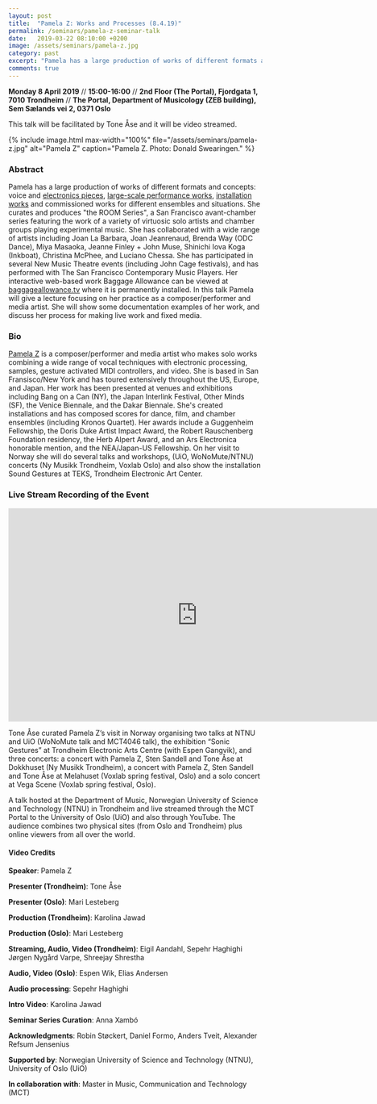 ```yaml
---
layout: post
title:  "Pamela Z: Works and Processes (8.4.19)"
permalink: /seminars/pamela-z-seminar-talk
date:   2019-03-22 08:10:00 +0200
image: /assets/seminars/pamela-z.jpg
category: past
excerpt: "Pamela has a large production of works of different formats and concepts: voice and electronics pieces, large-scale performance works, installation works and commissioned works for different ensembles and situations."
comments: true
---
```


**Monday 8 April 2019** // **15:00-16:00** // **2nd Floor (The Portal), Fjordgata 1, 7010 Trondheim** // **The Portal, Department of Musicology (ZEB building), Sem Sælands vei 2, 0371 Oslo**

<div class="orange-square-box space-square-box">
This talk will be facilitated by Tone Åse and it will be video streamed.</div>

{% include image.html
max-width="100%" file="/assets/seminars/pamela-z.jpg" alt="Pamela Z"
caption="Pamela Z. Photo: Donald Swearingen." %}

### Abstract

Pamela has a large production of works of different formats and concepts: voice and <a href="http://www.pamelaz.com/concerts.html">electronics pieces</a>, <a href="http://www.pamelaz.com/largescale.html">large-scale performance works</a>, <a href="http://www.pamelaz.com/installations.html">installation works</a> and commissioned works for different ensembles and situations. She curates and produces "the ROOM Series", a San Francisco avant-chamber series featuring the work of a variety of virtuosic solo artists and chamber groups playing experimental music. She has collaborated with a wide range of artists including Joan La Barbara, Joan Jeanrenaud, Brenda Way (ODC Dance), Miya Masaoka, Jeanne Finley + John Muse, Shinichi Iova Koga (Inkboat), Christina McPhee, and Luciano Chessa. She has participated in several New Music Theatre events (including John Cage festivals), and has performed with The San Francisco Contemporary Music Players. Her interactive web-based work Baggage Allowance can be viewed at <a href="http://www.baggageallowance.tv/">baggageallowance.tv</a> where it is permanently installed. In this talk Pamela will give a lecture focusing on her practice as a composer/performer and media artist. She will show some documentation examples of her work, and discuss her process for making live work and fixed media.

### Bio

[Pamela Z](http://pamelaz.com) is a composer/performer and media artist who makes solo works combining a wide range of vocal techniques with electronic processing, samples, gesture activated MIDI controllers, and video. She is based in San Fransisco/New York and has toured extensively throughout the US, Europe, and Japan. Her work has been presented at venues and exhibitions including Bang on a Can (NY), the Japan Interlink Festival, Other Minds (SF), the Venice Biennale, and the Dakar Biennale. She's created installations and has composed scores for dance, film, and chamber ensembles (including Kronos Quartet). Her awards include a Guggenheim Fellowship, the Doris Duke Artist Impact Award, the Robert Rauschenberg Foundation residency, the Herb Alpert Award, and an Ars Electronica honorable mention, and the NEA/Japan-US Fellowship. On her visit to Norway she will do several talks and workshops, (UiO, WoNoMute/NTNU) concerts (Ny Musikk Trondheim, Voxlab Oslo) and also show the installation Sound Gestures at TEKS, Trondheim Electronic Art Center.

### Live Stream Recording of the Event

<iframe width="750" height="423" src="https://www.youtube.com/embed/v3ql6QMNi4U" frameborder="0" allow="accelerometer; autoplay; encrypted-media; gyroscope; picture-in-picture" allowfullscreen></iframe>

<br />

Tone Åse curated Pamela Z’s visit in Norway organising two talks at NTNU and UiO (WoNoMute talk and MCT4046 talk), the exhibition “Sonic Gestures” at Trondheim Electronic Arts Centre (with Espen Gangvik), and three concerts: a concert with Pamela Z, Sten Sandell and Tone Åse at Dokkhuset (Ny Musikk Trondheim), a concert with Pamela Z, Sten Sandell and Tone Åse at Melahuset (Voxlab spring festival, Oslo) and a solo concert at Vega Scene (Voxlab spring festival, Oslo).

A talk hosted at the Department of Music, Norwegian University of Science and Technology (NTNU) in Trondheim and live streamed through the MCT Portal to the University of Oslo (UiO) and also through YouTube. The audience combines two physical sites (from Oslo and Trondheim) plus online viewers from all over the world.

#### Video Credits

**Speaker**: Pamela Z

**Presenter (Trondheim)**: Tone Åse

**Presenter (Oslo)**: Mari Lesteberg

**Production (Trondheim)**: Karolina Jawad

**Production (Oslo)**: Mari Lesteberg

**Streaming, Audio, Video (Trondheim)**: Eigil Aandahl, Sepehr Haghighi
Jørgen Nygård Varpe, Shreejay Shrestha

**Audio, Video (Oslo)**: Espen Wik, Elias Andersen

**Audio processing**: Sepehr Haghighi

**Intro Video**: Karolina Jawad

**Seminar Series Curation**: Anna Xambó

**Acknowledgments**: Robin Støckert, Daniel Formo, Anders Tveit, Alexander Refsum Jensenius

**Supported by**: Norwegian University of Science and Technology (NTNU), University of Oslo (UiO)

**In collaboration with**: Master in Music, Communication and Technology (MCT)
